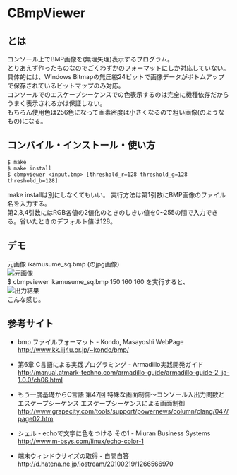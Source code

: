 # CBmpViewer
## とは
コンソール上でBMP画像を(無理矢理)表示するプログラム。  
とりあえず作ったものなのでごくわずかのフォーマットにしか対応していない。  
具体的には、Windows Bitmapの無圧縮24ビットで画像データがボトムアップで保存されているビットマップのみ対応。  
コンソールでのエスケープシーケンスでの色表示するのは完全に機種依存だからうまく表示されるかは保証しない。  
もちろん使用色は256色になって画素密度は小さくなるので粗い画像(のようなもの)になる。

## コンパイル・インストール・使い方
    $ make  
    $ make install  
    $ cbmpviewer <input.bmp> [threshold_r=128 threshold_g=128 threshold_b=128]  
make installは別にしなくてもいい。
実行方法は第1引数にBMP画像のファイル名を入力する。  
第2,3,4引数にはRGB各値の2値化のときのしきい値を0~255の間で入力できる。省いたときのデフォルト値は128。  

## デモ
元画像 ikamusume_sq.bmp (のjpg画像)  
![元画像](https://raw.github.com/kotarot/CBmpViewer/master/ikamusume_sq.jpg)  
    $ cbmpviewer ikamusume_sq.bmp 150 160 160
を実行すると、  
![出力結果](https://raw.github.com/katakk/CBmpViewer/master/Screenshot256.png)  
こんな感じ。  

## 参考サイト
* bmp ファイルフォーマット - Kondo, Masayoshi WebPage  
http://www.kk.iij4u.or.jp/~kondo/bmp/  

* 第6章 C言語による実践プログラミング - Armadillo実践開発ガイド  
http://manual.atmark-techno.com/armadillo-guide/armadillo-guide-2_ja-1.0.0/ch06.html  

* もう一度基礎からC言語 第47回 特殊な画面制御～コンソール入出力関数とエスケープシーケンス エスケープシーケンスによる画面制御  
http://www.grapecity.com/tools/support/powernews/column/clang/047/page02.htm  

* シェル - echoで文字に色をつける その1 - Miuran Business Systems  
http://www.m-bsys.com/linux/echo-color-1  

* 端末ウィンドウサイズの取得 - 自問自答  
http://d.hatena.ne.jp/iostream/20100219/1266566970  

